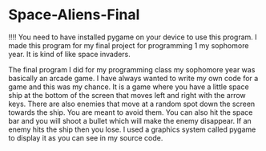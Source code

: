 # Space-Aliens-Final
!!!! You need to have installed pygame on your device to use this program.
I made this program for my final project for programming 1 my sophomore year. It is kind of like space invaders. 

The final program I did for my programming class my sophomore year was basically an arcade game. I have always wanted to write my own code
for a game and this was my chance. It is a game where you have a little space ship at the bottom of the screen that moves left and right 
with the arrow keys. There are also enemies that move at a random spot down the screen towards the ship. You are meant to avoid them. You
can also hit the space bar and you will shoot a bullet which will make the enemy disappear. If an enemy hits the ship then you lose. I 
used a graphics system called pygame to display it as you can see in my source code.
